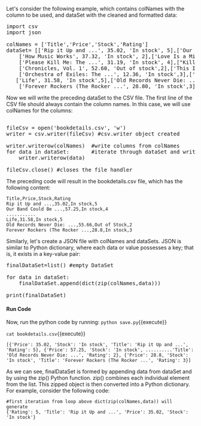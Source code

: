 

Let's consider the following example, which contains colNames with the column to be used, and dataSet with the cleaned and formatted data:

<pre class="file" data-filename="save.py" data-target="replace">
import csv
import json

colNames = ['Title','Price','Stock','Rating']
dataSet= [['Rip it Up and ...', 35.02, 'In stock', 5],['Our Band Could Be ...', 57.25, 'In stock', 4],
    ['How Music Works', 37.32, 'In stock', 2],['Love Is a Mix ...', 18.03, 'Out of stock',1],
    ['Please Kill Me: The ...', 31.19, 'In stock', 4],["Kill 'Em and Leave: ...", 45.0, 'In stock',5],
    ['Chronicles, Vol. 1', 52.60, 'Out of stock',2],['This Is Your Brain ...', 38.4, 'In stock',1],
    ['Orchestra of Exiles: The ...', 12.36, 'In stock',3],['No One Here Gets ...', 20.02, 'In stock',5],
   ['Life', 31.58, 'In stock',5],['Old Records Never Die: ...', 55.66, 'Out of Stock',2],
    ['Forever Rockers (The Rocker ...', 28.80, 'In stock',3]]
</pre>

Now we will write the preceding dataSet to the CSV file. The first line of the CSV file should always contain the column names. In this case, we will use colNames for the columns:

<pre class="file" data-filename="save.py">

fileCsv = open('bookdetails.csv', 'w')
writer = csv.writer(fileCsv) #csv.writer object created

writer.writerow(colNames)  #write columns from colNames
for data in dataSet:       #iterate through dataSet and write to file
    writer.writerow(data)

fileCsv.close() #closes the file handler
</pre>

The preceding code will result in the bookdetails.csv file, which has the following content:

```
Title,Price,Stock,Rating
Rip it Up and ...,35.02,In stock,5
Our Band Could Be ...,57.25,In stock,4
...........
Life,31.58,In stock,5
Old Records Never Die: ...,55.66,Out of Stock,2
Forever Rockers (The Rocker ...,28.8,In stock,3
```

Similarly, let's create a JSON file with colNames and dataSets. JSON is similar to Python dictionary, where each data or value possesses a key; that is, it exists in a key-value pair:

<pre class="file" data-filename="save.py">
finalDataSet=list() #empty DataSet

for data in dataSet:
    finalDataSet.append(dict(zip(colNames,data))) 

print(finalDataSet)
</pre>


#### Run Code
Now, run the python code by running: `python save.py`{{execute}}

`cat bookdetails.csv`{{execute}}


```
[{'Price': 35.02, 'Stock': 'In stock', 'Title': 'Rip it Up and ...', 'Rating': 5}, {'Price': 57.25, 'Stock': 'In stock', ..........'Title': 'Old Records Never Die: ...', 'Rating': 2}, {'Price': 28.8, 'Stock': 'In stock', 'Title': 'Forever Rockers (The Rocker ...', 'Rating': 3}]
```

As we can see, finalDataSet is formed by appending data from dataSet and by using the zip() Python function. zip() combines each individual element from the list. This zipped object is then converted into a Python dictionary. For example, consider the following code:

```
#first iteration from loop above dict(zip(colNames,data)) will generate
{'Rating': 5, 'Title': 'Rip it Up and ...', 'Price': 35.02, 'Stock': 'In stock'}
```

